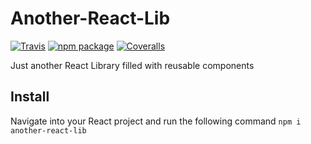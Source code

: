 # Another-React-Lib

[![Travis][build-badge]][build]
[![npm package][npm-badge]][npm]
[![Coveralls][coveralls-badge]][coveralls]

Just another React Library filled with reusable components

[build-badge]: https://img.shields.io/travis/user/repo/master.png?style=flat-square
[build]: https://travis-ci.org/user/repo

[npm-badge]: https://img.shields.io/npm/v/npm-package.png?style=flat-square
[npm]: https://www.npmjs.org/package/npm-package

[coveralls-badge]: https://img.shields.io/coveralls/user/repo/master.png?style=flat-square
[coveralls]: https://coveralls.io/github/user/repo

## Install ##
Navigate into your React project and run the following command
`npm i another-react-lib`




